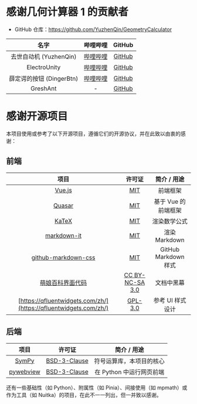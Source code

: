 # 感谢几何计算器 1 的贡献者

- GitHub 仓库：https://github.com/YuzhenQin/GeometryCalculator

|         名字         |                     哔哩哔哩                     |                  GitHub                   |
|:------------------:|:--------------------------------------------:|:-----------------------------------------:|
| 去世自动机 (YuzhenQin)  | [哔哩哔哩](https://space.bilibili.com/470160343) |  [GitHub](https://github.com/YuzhenQin1)  |
|    ElectroUnity    | [哔哩哔哩](https://space.bilibili.com/562633104) | [GitHub](https://github.com/ElectroUnity) |
| 薛定谔的按钮 (DingerBtn) | [哔哩哔哩](https://space.bilibili.com/668182235) |  [GitHub](https://github.com/DingerBtn)   |
|      GreshAnt      |                      -                       | [GitHub](https://github.com/Kevin-O-Hsu)  |

# 感谢开源项目

本项目使用或参考了以下开源项目，遵循它们的开源协议，并在此致以由衷的感谢：

## 前端

|                                     项目                                     |                                                                            许可证                                                                             |      简介 / 用途       |
|:--------------------------------------------------------------------------:|:----------------------------------------------------------------------------------------------------------------------------------------------------------:|:------------------:|
|                      [Vue.js](https://cn.vuejs.org/)                       |                                                   [MIT](https://github.com/vuejs/core/blob/main/LICENSE)                                                   |        前端框架        |
|                       [Quasar](https://quasar.dev/)                        |                                             [MIT](https://github.com/quasarframework/quasar/blob/dev/LICENSE)                                              |    基于 Vue 的前端框架    |
|                        [KaTeX](https://katex.org/)                         |                                                  [MIT](https://github.com/KaTeX/KaTeX/blob/main/LICENSE)                                                   |       渲染数学公式       |
|         [markdown-it](https://github.com/markdown-it/markdown-it)          |                                           [MIT](https://github.com/markdown-it/markdown-it/blob/master/LICENSE)                                            |    渲染 Markdown     |
| [github-markdown-css](https://github.com/sindresorhus/github-markdown-css) |                                        [MIT](https://github.com/sindresorhus/github-markdown-css/blob/main/license)                                        | GitHub Markdown 样式 |
|   [萌娘百科界面代码](https://zh.moegirl.org.cn/MediaWiki:Gadget-site-styles.css)   | [CC BY-NC-SA 3.0](https://github.com/MoegirlPediaInterfaceAdmins/MoegirlPediaInterfaceCodes/blob/master/src/gadgets/site-styles/Gadget-site-styles.css#L5) |       文档中黑幕        |
|      [https://qfluentwidgets.com/zh/](https://qfluentwidgets.com/zh/)      |                                       [GPL-3.0](https://github.com/zhiyiYo/PyQt-Fluent-Widgets/blob/master/LICENSE)                                        |     参考 UI 样式设计     |

## 后端

|                      项目                      |                                  许可证                                   |     简介 / 用途      |
|:--------------------------------------------:|:----------------------------------------------------------------------:|:----------------:|
| [SymPy](https://www.sympy.org/zh/index.html) |   [BSD-3-Clause](https://github.com/sympy/sympy/blob/master/LICENSE)   |   符号运算库，本项目的核心   |
|  [pywebview](https://pywebview.flowrl.com)   | [BSD-3-Clause](https://github.com/r0x0r/pywebview/blob/master/LICENSE) | 在 Python 中运行网页前端 |

还有一些基础性（如 Python）、附属性（如 Pinia）、间接使用（如 mpmath）或作为工具（如 Nuitka）的项目，在此不一一列出，但一并致以感谢。
